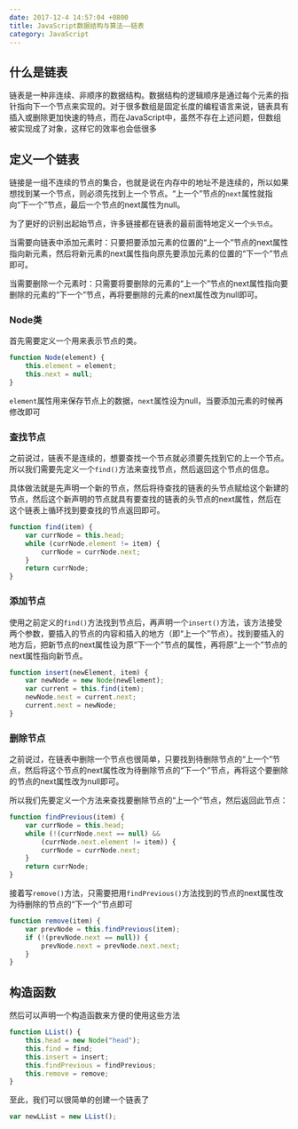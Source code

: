 ```yaml
---
date: 2017-12-4 14:57:04 +0800
title: JavaScript数据结构与算法——链表
category: JavaScript
---
```


## 什么是链表

链表是一种非连续、非顺序的数据结构。数据结构的逻辑顺序是通过每个元素的指针指向下一个节点来实现的。对于很多数组是固定长度的编程语言来说，链表具有插入或删除更加快速的特点，而在JavaScript中，虽然不存在上述问题，但数组被实现成了对象，这样它的效率也会低很多

<!-- more -->

## 定义一个链表

链接是一组不连续的节点的集合，也就是说在内存中的地址不是连续的，所以如果想找到某一个节点，则必须先找到上一个节点。“上一个”节点的`next`属性就指向“下一个”节点，最后一个节点的next属性为null。

为了更好的识别出起始节点，许多链接都在链表的最前面特地定义一个`头节点`。

当需要向链表中添加元素时：只要把要添加元素的位置的“上一个”节点的next属性指向新元素，然后将新元素的next属性指向原先要添加元素的位置的“下一个”节点即可。

当需要删除一个元素时：只需要将要删除的元素的“上一个”节点的next属性指向要删除的元素的“下一个”节点，再将要删除的元素的next属性改为null即可。

### Node类

首先需要定义一个用来表示节点的类。

```js
function Node(element) {
    this.element = element;
    this.next = null;
}
```

`element`属性用来保存节点上的数据，`next`属性设为null，当要添加元素的时候再修改即可

### 查找节点

之前说过，链表不是连续的，想要查找一个节点就必须要先找到它的上一个节点。所以我们需要先定义一个`find()`方法来查找节点，然后返回这个节点的信息。

具体做法就是先声明一个新的节点，然后将待查找的链表的头节点赋给这个新建的节点，然后这个新声明的节点就具有要查找的链表的头节点的next属性，然后在这个链表上循环找到要查找的节点返回即可。

```js
function find(item) {
    var currNode = this.head;
    while (currNode.element != item) {
        currNode = currNode.next;
    }
    return currNode;
}
```

### 添加节点

使用之前定义的`find()`方法找到节点后，再声明一个`insert()`方法，该方法接受两个参数，要插入的节点的内容和插入的地方（即“上一个”节点）。找到要插入的地方后，把新节点的next属性设为原“下一个”节点的属性，再将原“上一个”节点的next属性指向新节点。

```js
function insert(newElement, item) {
    var newNode = new Node(newElement);
    var current = this.find(item);
    newNode.next = current.next;
    current.next = newNode;
}
```

### 删除节点

之前说过，在链表中删除一个节点也很简单，只要找到待删除节点的“上一个”节点，然后将这个节点的next属性改为待删除节点的“下一个”节点，再将这个要删除的节点的next属性改为null即可。

所以我们先要定义一个方法来查找要删除节点的“上一个”节点，然后返回此节点：

```js
function findPrevious(item) {
    var currNode = this.head;
    while (!(currNode.next == null) &&
        (currNode.next.element != item)) {
        currNode = currNode.next;
    }
    return currNode;
}
```

接着写`remove()`方法，只需要把用`findPrevious()`方法找到的节点的next属性改为待删除的节点的“下一个”节点即可

```js
function remove(item) {
    var prevNode = this.findPrevious(item);
    if (!(prevNode.next == null)) {
        prevNode.next = prevNode.next.next;
    }
}
```

## 构造函数

然后可以声明一个构造函数来方便的使用这些方法

```js
function LList() {
    this.head = new Node("head");
    this.find = find;
    this.insert = insert;
    this.findPrevious = findPrevious;
    this.remove = remove;
}
```

至此，我们可以很简单的创建一个链表了

```js
var newLList = new LList();
```

